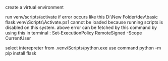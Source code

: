 create a virtual environment

run venv/scripts/activate if error occurs like this
D:\New Folder\dev\basic flask\.venv\Scripts\Activate.ps1 cannot be loaded because running scripts 
is disabled on this system. 
above error can be fetched by this command by using this in terminal : Set-ExecutionPolicy RemoteSigned -Scope CurrentUser

select interepreter from .venv/Scripts/python.exe
use command python -m pip install flask



